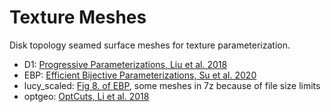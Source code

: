 # Texture Meshes

Disk topology seamed surface meshes for texture parameterization.

- D1: [Progressive Parameterizations, Liu et al. 2018](https://doi.org/10.1145/3197517.3201331)
- EBP: [Efficient Bijective Parameterizations, Su et al. 2020](https://doi.org/10.1145/3386569.3392435)
- lucy_scaled: [Fig 8. of EBP](https://doi.org/10.1145/3386569.3392435), some meshes in 7z because of file size limits
- optgeo: [OptCuts, Li et al. 2018](https://doi.org/10.1145/3272127.3275042)
